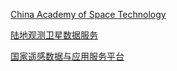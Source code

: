 
[China Academy of Space Technology](https://cast.cn/english)

[陆地观测卫星数据服务](https://data.cresda.cn/#/home)

[国家遥感数据与应用服务平台](https://www.cpeos.org.cn/#/)